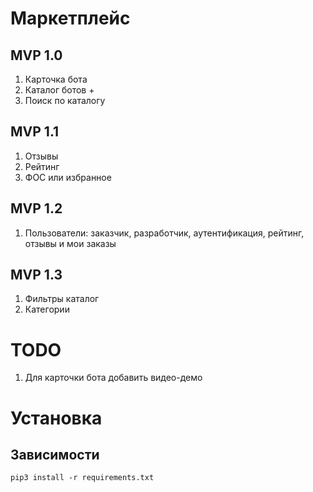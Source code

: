 # Маркетплейс

## MVP 1.0

1. Карточка бота 
2. Каталог ботов + 
3. Поиск по каталогу

## MVP 1.1

1. Отзывы
2. Рейтинг
3. ФОС или избранное

## MVP 1.2

1. Пользователи: заказчик, разработчик, аутентификация, рейтинг, отзывы и мои заказы

## MVP 1.3

1. Фильтры каталог
2. Категории


# TODO

1. Для карточки бота добавить видео-демо


# Установка

## Зависимости

```
pip3 install -r requirements.txt
```
